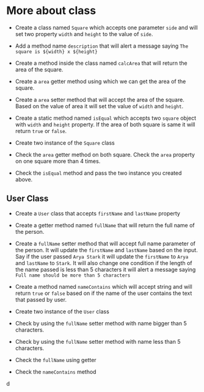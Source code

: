 # More about class

- Create a class named `Square` which accepts one parameter `side` and will set two property `width` and `height` to the value of `side`.

- Add a method name `description` that will alert a message saying `The square is ${width} x ${height}`

- Create a method inside the class named `calcArea` that will return the area of the square.

- Create a `area` getter method using which we can get the area of the square.

- Create a `area` setter method that will accept the area of the square. Based on the value of area it will set the value of `width` and `height`.

- Create a static method named `isEqual` which accepts two `square` object with `width` and `height` property. If the area of both square is same it will return `true` or `false`.

- Create two instance of the `Square` class

- Check the `area` getter method on both square. Check the `area` property on one square more than 4 times.

- Check the `isEqual` method and pass the two instance you created above.

## User Class

- Create a `User` class that accepts `firstName` and `lastName` property

- Create a getter method named `fullName` that will return the full name of the person.

- Create a `fullName` setter method that will accept full name parameter of the person. It will update the `firstName` and `lastName` based on the input. Say if the user passed `Arya Stark` it will update the `firstName` to `Arya` and `lastName` to `Stark`. It will also change one condition if the length of the name passed is less than 5 characters it will alert a message saying `Full name should be more than 5 characters`

- Create a method named `nameContains` which will accept string and will return `true` or `false` based on if the name of the user contains the text that passed by user.

- Create two instance of the `User` class

- Check by using the `fullName` setter method with name bigger than 5 characters.

- Check by using the `fullName` setter method with name less than 5 characters.

- Check the `fullName` using getter

- Check the `nameContains` method




d
